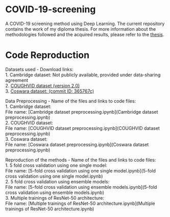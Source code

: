 # COVID-19-screening
A COVID-19 screening method using Deep Learning. 
The current repository contains the work of my diploma thesis. For more information about the methodologies followed and the acquired results, please refer to the [thesis](Diploma_Thesis_Christina_Ntourma.pdf).

# Code Reproduction
Datasets used - Download links:  
	    1. Cambridge dataset: Not publicly available, provided under data-sharing agreement  
	    2. [COUGHVID dataset (version 2.0)](https://zenodo.org/record/4498364#.YWauRhpByUk)  
	    3. [Coswara dataset: (commit ID: 365767c)](https://github.com/iiscleap/Coswara-Data)    

Data Preprocessing - Name of the files and links to code files:  
	1. Cambridge dataset:   
		File name: [Cambridge dataset preprocessing.ipynb](Cambridge dataset preprocessing.ipynb)   
	2. COUGHVID dataset:   
		File name: [COUGHVID dataset preprocessing.ipynb](COUGHVID dataset preprocessing.ipynb)  
	3. Coswara dataset:   
		File name: [Coswara dataset preprocessing.ipynb](Coswara dataset preprocessing.ipynb)  
	
Reproduction of the methods - Name of the files and links to code files:  
	1. 5 fold cross validation using one single model:   
		File name: [5-fold cross validation using one single model.ipynb](5-fold cross validation using one single model.ipynb)  
	2. 5 fold cross validation using ensemble models:   
		File name: [5-fold cross validation using ensemble models.ipynb](5-fold cross validation using ensemble models.ipynb)  
	3. Multiple trainings of ResNet-50 architecture:   
		File name: [Multiple trainings of ResNet-50 architecture.ipynb](Multiple trainings of ResNet-50 architecture.ipynb)
